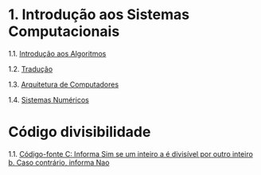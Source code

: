 # 1. Introdução aos Sistemas Computacionais

   1.1. [Introdução aos Algoritmos](algoritmos.md)
   
   1.2. [Tradução](traducao.md)

   1.3. [Arquitetura de Computadores](oac.md)
   
   1.4. [Sistemas Numéricos](cic0004_t04_sistemasnumericos.pdf)

# Código divisibilidade

  1.1. [Código-fonte C: Informa Sim se um inteiro a é divisível por outro inteiro b. Caso contrário, informa Nao](divisivel.c)
